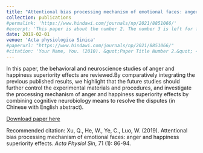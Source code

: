 ```yaml
---
title: "Attentional bias processing mechanism of emotional faces: anger and happiness superiority effects"
collection: publications
#permalink: 'https://www.hindawi.com/journals/np/2021/8851066/'
#excerpt: 'This paper is about the number 2. The number 3 is left for future work.'
date: 2019-02-01
venue: 'Acta physiologica Sinica'
#paperurl: "https://www.hindawi.com/journals/np/2021/8851066/"
#citation: 'Your Name, You. (2010). &quot;Paper Title Number 2.&quot; <i>Journal 1</i>. 1(2).'
---
```

In this paper, the behavioral and neuroscience studies of anger and happiness superiority effects are reviewed.By comparatively integrating the previous published results, we highlight that the future studies should further control the experimental materials and procedures, and investigate the processing mechanism of anger and happiness superiority effects by combining cognitive neurobiology means to resolve the disputes (in Chinese with English abstract).

[Download paper here](https://www.researchgate.net/publication/331482831_Attentional_bias_processing_mechanism_of_emotional_faces_anger_and_happiness_superiority_effects)

Recommended citation: Xu, Q., He, W., Ye, C., Luo, W. (2019). Attentional bias processing mechanism of emotional faces: anger and happiness superiority effects. <i>Acta Physiol Sin</i>, 71 (1): 86-94.
